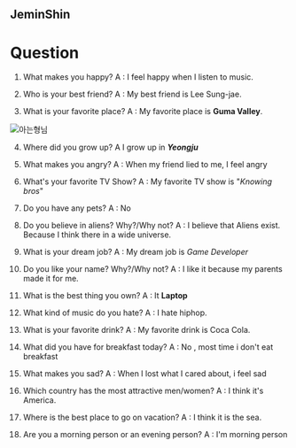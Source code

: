 ## JeminShin

# Question

1. What makes you happy?
 A : I feel happy when I listen to music.

2. Who is your best friend?
 A : My best friend is Lee Sung-jae.

3. What is your favorite place?
 A : My favorite place is **Guma Valley**.
 
 ![아는형님](https://encrypted-tbn0.gstatic.com/images?q=tbn:ANd9GcQGACEFykWAYC3lU5w-pwAiddX8kNPADy_i6w&usqp=C)


4. Where did you grow up?
 A I grow up in **_Yeongju_** 

5. What makes you angry?
 A : When my friend lied to me, I feel angry

6. What's your favorite TV Show?
 A : My favorite TV show is "_Knowing bros_"

7. Do you have any pets?
 A : No

8. Do you believe in aliens? Why?/Why not?
 A : I believe that Aliens exist. Because I think there 
in a wide universe.

9. What is your dream job?
 A : My dream job is *Game Developer*

10. Do you like your name? Why?/Why not?
 A : I like it because my parents made it for me.

11. What is the best thing you own?
 A : It __Laptop__

12. What kind of music do you hate?
 A : I hate hiphop.

13. What is your favorite drink?
 A : My favorite drink is Coca Cola.

14. What did you have for breakfast today?
 A : No , most time i don't eat breakfast 

15. What makes you sad?
 A : When I lost what I cared about, i feel sad

16. Which country has the most attractive men/women?
 A : I think it's America.

17. Where is the best place to go on vacation?
 A : I think it is the sea.

18. Are you a morning person or an evening person?
 A : I'm morning person
